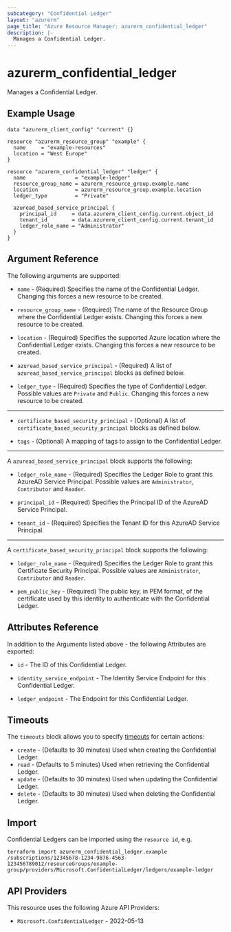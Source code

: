 ```yaml
---
subcategory: "Confidential Ledger"
layout: "azurerm"
page_title: "Azure Resource Manager: azurerm_confidential_ledger"
description: |-
  Manages a Confidential Ledger.
---
```


# azurerm_confidential_ledger

Manages a Confidential Ledger.

## Example Usage

```hcl
data "azurerm_client_config" "current" {}

resource "azurerm_resource_group" "example" {
  name     = "example-resources"
  location = "West Europe"
}

resource "azurerm_confidential_ledger" "ledger" {
  name                = "example-ledger"
  resource_group_name = azurerm_resource_group.example.name
  location            = azurerm_resource_group.example.location
  ledger_type         = "Private"

  azuread_based_service_principal {
    principal_id     = data.azurerm_client_config.current.object_id
    tenant_id        = data.azurerm_client_config.current.tenant_id
    ledger_role_name = "Administrator"
  }
}
```

## Argument Reference

The following arguments are supported:

* `name` - (Required) Specifies the name of the Confidential Ledger. Changing this forces a new resource to be created.

* `resource_group_name` - (Required) The name of the Resource Group where the Confidential Ledger exists. Changing this forces a new resource to be created.

* `location` - (Required) Specifies the supported Azure location where the Confidential Ledger exists. Changing this forces a new resource to be created.

* `azuread_based_service_principal` - (Required) A list of `azuread_based_service_principal` blocks as defined below.

* `ledger_type` - (Required) Specifies the type of Confidential Ledger. Possible values are `Private` and `Public`. Changing this forces a new resource to be created.

---

* `certificate_based_security_principal` - (Optional) A list of `certificate_based_security_principal` blocks as defined below.

* `tags` - (Optional) A mapping of tags to assign to the Confidential Ledger.

---

A `azuread_based_service_principal` block supports the following:

* `ledger_role_name` - (Required) Specifies the Ledger Role to grant this AzureAD Service Principal. Possible values are `Administrator`, `Contributor` and `Reader`.

* `principal_id` - (Required) Specifies the Principal ID of the AzureAD Service Principal.

* `tenant_id` - (Required) Specifies the Tenant ID for this AzureAD Service Principal.

---

A `certificate_based_security_principal` block supports the following:

* `ledger_role_name` - (Required) Specifies the Ledger Role to grant this Certificate Security Principal. Possible values are `Administrator`, `Contributor` and `Reader`.

* `pem_public_key` - (Required) The public key, in PEM format, of the certificate used by this identity to authenticate with the Confidential Ledger.

## Attributes Reference

In addition to the Arguments listed above - the following Attributes are exported:

* `id` - The ID of this Confidential Ledger.

* `identity_service_endpoint` - The Identity Service Endpoint for this Confidential Ledger.

* `ledger_endpoint` - The Endpoint for this Confidential Ledger.

## Timeouts

The `timeouts` block allows you to specify [timeouts](https://www.terraform.io/language/resources/syntax#operation-timeouts) for certain actions:

* `create` - (Defaults to 30 minutes) Used when creating the Confidential Ledger.
* `read` - (Defaults to 5 minutes) Used when retrieving the Confidential Ledger.
* `update` - (Defaults to 30 minutes) Used when updating the Confidential Ledger.
* `delete` - (Defaults to 30 minutes) Used when deleting the Confidential Ledger.

## Import

Confidential Ledgers can be imported using the `resource id`, e.g.

```shell
terraform import azurerm_confidential_ledger.example /subscriptions/12345678-1234-9876-4563-123456789012/resourceGroups/example-group/providers/Microsoft.ConfidentialLedger/ledgers/example-ledger
```

## API Providers
<!-- This section is generated, changes will be overwritten -->
This resource uses the following Azure API Providers:

* `Microsoft.ConfidentialLedger` - 2022-05-13

